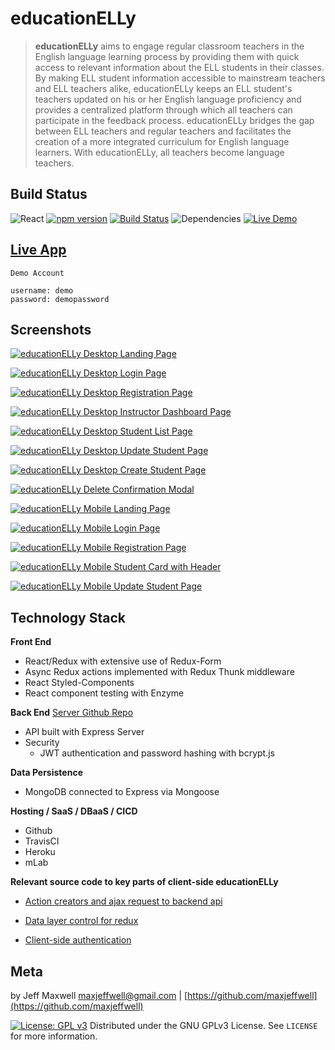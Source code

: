 # educationELLy

> **educationELLy** aims to engage regular classroom teachers in the English language learning process by providing them with quick access to relevant information about the ELL students in their classes. By making ELL student information accessible to mainstream teachers and ELL teachers alike, educationELLy keeps an ELL student's teachers updated on his or her English language proficiency and provides a centralized platform through which all teachers can participate in the feedback process. educationELLy bridges the gap between ELL teachers and regular teachers and facilitates the creation of a more integrated curriculum for English language learners. With educationELLy, all teachers become language teachers.

## Build Status
![React](https://img.shields.io/badge/react-16.6.0%2B-blue.svg?style=popout-square&logo=appveyor) [![npm version](https://img.shields.io/badge/npm%20package-6.4.1-orange.svg?style=popout-square&logo=appveyor)](https://badge.fury.io/js/npm) [![Build Status](https://img.shields.io/travis/maxjeffwell/full-stack-capstone-server.svg?style=popout-square&logo=appveyor)](https://travis-ci.org/maxjeffwell/full-stack-capstone-server) ![Dependencies](https://img.shields.io/badge/dependencies-up%20to%20date-brightgreen.svg?style=popout-square&logo=travis) [![Live Demo](https://img.shields.io/badge/demo-online-green.svg?style=popout-square&logo=appveyor)](https://jmaxwell-fullstack-client.herokuapp.com/)

## [Live App](https://jmaxwell-fullstack-client.herokuapp.com/)

```
Demo Account

username: demo
password: demopassword
```
## Screenshots

[![educationELLy Desktop Landing Page](https://i.gyazo.com/e98b1d2276640f2cb0a54adee95896c2.png)](https://gyazo.com/e98b1d2276640f2cb0a54adee95896c2)

[![educationELLy Desktop Login Page](https://i.gyazo.com/2d67665682bed2ed50fad959e1b6f26f.png)](https://gyazo.com/2d67665682bed2ed50fad959e1b6f26f)

[![educationELLy Desktop Registration Page](https://i.gyazo.com/ed654f3e775d938c17018d9bb540ffa1.png)](https://gyazo.com/ed654f3e775d938c17018d9bb540ffa1)

[![educationELLy Desktop Instructor Dashboard Page](https://i.gyazo.com/9edd9b0e825a85b5b4c6f30a1e277f70.png)](https://gyazo.com/9edd9b0e825a85b5b4c6f30a1e277f70)

[![educationELLy Desktop Student List Page](https://i.gyazo.com/3bedb6168f8df87c6777ef2285418882.png)](https://gyazo.com/3bedb6168f8df87c6777ef2285418882)

[![educationELLy Desktop Update Student Page](https://i.gyazo.com/489ca40991dbdb5227b7a4814448d1a9.png)](https://gyazo.com/489ca40991dbdb5227b7a4814448d1a9)

[![educationELLy Desktop Create Student Page](https://i.gyazo.com/504eb28443de1f891f0a3d267649b4c7.png)](https://gyazo.com/504eb28443de1f891f0a3d267649b4c7)

[![educationELLy Delete Confirmation Modal](https://i.gyazo.com/6559db4cf59b06e47d00c81b04192ec2.png)](https://gyazo.com/6559db4cf59b06e47d00c81b04192ec2)

[![educationELLy Mobile Landing Page](https://i.gyazo.com/9d94bf0e1eda5b7f2aa34806d781101e.png)](https://gyazo.com/9d94bf0e1eda5b7f2aa34806d781101e)

[![educationELLy Mobile Login Page](https://i.gyazo.com/752835350a1245d984441da9bc1b18bf.png)](https://gyazo.com/752835350a1245d984441da9bc1b18bf)

[![educationELLy Mobile Registration Page](https://i.gyazo.com/7f1a30a7ac45cd2838a6a863df2f707f.png)](https://gyazo.com/7f1a30a7ac45cd2838a6a863df2f707f)

[![educationELLy Mobile Student Card with Header](https://i.gyazo.com/f424c97ceed872696aed619f4b8af006.png)](https://gyazo.com/f424c97ceed872696aed619f4b8af006)

[![educationELLy Mobile Update Student Page](https://i.gyazo.com/53e57d7b52365af84cbeab01ec67e934.png)](https://gyazo.com/53e57d7b52365af84cbeab01ec67e934)

## Technology Stack
**Front End**
* React/Redux with extensive use of Redux-Form
* Async Redux actions implemented with Redux Thunk middleware
* React Styled-Components
* React component testing with Enzyme

**Back End** [Server Github Repo](https://github.com/maxjeffwell/full-stack-capstone-server)

* API built with Express Server
* Security
  * JWT authentication and password hashing with bcrypt.js

**Data Persistence**
* MongoDB connected to Express via Mongoose

**Hosting / SaaS / DBaaS / CICD**
* Github
* TravisCI
* Heroku
* mLab

**Relevant source code to key parts of client-side educationELLy**

* [Action creators and ajax request to backend api](../master/src/actions/index.js)

 * [Data layer control for redux](../master/src/index.js)

 * [Client-side authentication](../master/src/reducers/auth.js)

## Meta

by Jeff Maxwell maxjeffwell@gmail.com |
[https://github.com/maxjeffwell](https://github.com/maxjeffwell)

[![License: GPL v3](https://img.shields.io/badge/License-GPLv3-blue.svg)](https://www.gnu.org/licenses/gpl-3.0)
Distributed under the GNU GPLv3 License.
    See ``LICENSE`` for more information.



